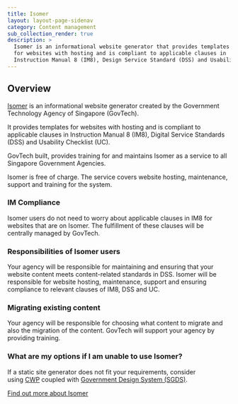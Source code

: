 ```yaml
---
title: Isomer
layout: layout-page-sidenav
category: Content management
sub_collection_render: true
description: >
  Isomer is an informational website generator that provides templates 
  for websites with hosting and is compliant to applicable clauses in 
  Instruction Manual 8 (IM8), Design Service Standard (DSS) and Usability Checklist (UC).
---
```


## Overview

[Isomer](https://www.isomer.gov.sg/) is an informational website generator created by the Government Technology Agency of Singapore (GovTech).

It provides templates for websites with hosting and is compliant to applicable clauses in Instruction Manual 8 (IM8), Digital Service Standards (DSS) and Usability Checklist (UC).

GovTech built, provides training for and maintains Isomer as a service to all Singapore Government Agencies.

Isomer is free of charge. The service covers website hosting, maintenance, support and training for the system.

### IM Compliance

Isomer users do not need to worry about applicable clauses in IM8 for websites that are on Isomer. The fulfillment of these clauses will be centrally managed by GovTech.

### Responsibilities of Isomer users

Your agency will be responsible for maintaining and ensuring that your website content meets content-related standards in DSS. Isomer will be responsible for website hosting, maintenance, support and ensuring compliance to relevant clauses of IM8, DSS and UC.

### Migrating existing content

Your agency will be responsible for choosing what content to migrate and also the migration of the content. GovTech will support your agency by providing training.

### What are my options if I am unable to use Isomer?

If a static site generator does not fit your requirements, consider using [CWP](/technologies/content-management/content-website-platform) coupled with [Government Design System (SGDS)](/technologies/design/singapore-government-design-system).

[Find out more about Isomer](https://www.isomer.gov.sg/)
